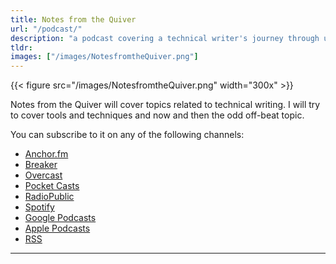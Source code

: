```yaml
---
title: Notes from the Quiver
url: "/podcast/"
description: "a podcast covering a technical writer's journey through user assistance and user experience..."
tldr: 
images: ["/images/NotesfromtheQuiver.png"]
---
```


{{< figure src="/images/NotesfromtheQuiver.png" width="300x" >}}

Notes from the Quiver will cover topics related to technical writing. I will try to cover tools and techniques and now and then the odd off-beat topic.

You can subscribe to it on any of the following channels:
*   [Anchor.fm](https://anchor.fm/notesfromthequiver)
*   [Breaker](https://www.breaker.audio/notes-from-the-quiver)
*   [Overcast](https://overcast.fm/itunes1520011782/notes-from-the-quiver)
*   [Pocket Casts](https://pca.st/l3r4pcju)
*   [RadioPublic](https://radiopublic.com/notes-from-the-quiver-6Nyj7w)
*   [Spotify](https://open.spotify.com/show/6M0tDxL44tQWAgQ9iuYXb6)
*   [Google Podcasts](https://podcasts.google.com/feed/aHR0cHM6Ly9hbmNob3IuZm0vcy8yN2U1MGUzMC9wb2RjYXN0L3Jzcw)
*   [Apple Podcasts](https://podcasts.apple.com/us/podcast/notes-from-the-quiver/id1520011782)
*   [RSS](https://anchor.fm/s/27e50e30/podcast/rss)

---


